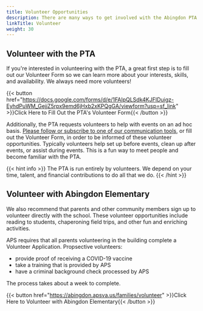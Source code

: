 ```yaml
---
title: Volunteer Opportunities
description: There are many ways to get involved with the Abingdon PTA.
linkTitle: Volunteer
weight: 30
---
```


## Volunteer with the PTA

If you're interested in volunteering with the PTA, a great first step is to fill out our Volunteer Form so we can learn more about your interests, skills, and availability. We always need more volunteers!

{{< button href="https://docs.google.com/forms/d/e/1FAIpQLSdk4KJFIDuigz-EyhdPuWM_GejjZ5rpx9emd6jHxb2xKPQgGA/viewform?usp=sf_link" >}}Click Here to Fill Out the PTA's Volunteer Form{{< /button >}}

Additionally, the PTA requests volunteers to help with events on an ad hoc basis. [Please follow or subscribe to one of our communication tools](/connect), or fill out the Volunteer Form, in order to be informed of these volunteer opportunities. Typically volunteers help set up before events, clean up after events, or assist during events. This is a fun way to meet people and become familiar with the PTA.

{{< hint info >}}
The PTA is run entirely by volunteers. We depend on your time, talent, and financial contributions to do all that we do.
{{< /hint >}}

## Volunteer with Abingdon Elementary

We also recommend that parents and other community members sign up to volunteer directly with the school. These volunteer opportunities include reading to students, chaperoning field trips, and other fun and enriching activities.

APS requires that all parents volunteering in the building complete a Volunteer Application. Propsective volunteers:
- provide proof of receiving a COVID-19 vaccine
- take a training that is provided by APS
- have a criminal background check processed by APS

 The process takes about a week to complete.

{{< button href="https://abingdon.apsva.us/families/volunteer" >}}Click Here to Volunteer with Abingdon Elementary{{< /button >}}
